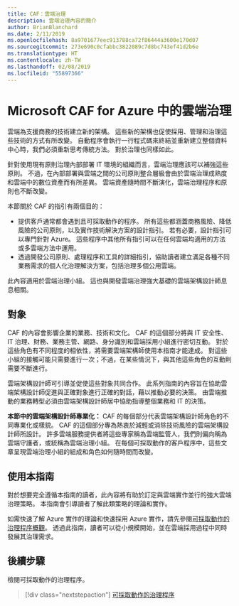 ```yaml
---
title: CAF：雲端治理
description: 雲端治理內容的簡介
author: BrianBlanchard
ms.date: 2/11/2019
ms.openlocfilehash: 8a9701677eec913788ca72f86444a3600e170d07
ms.sourcegitcommit: 273e690c0cfabbc3822089c7d8bc743ef41d2b6e
ms.translationtype: HT
ms.contentlocale: zh-TW
ms.lasthandoff: 02/08/2019
ms.locfileid: "55897366"
---
```

# <a name="cloud-governance-in-the-microsoft-caf-for-azure"></a>Microsoft CAF for Azure 中的雲端治理

雲端為支援商務的技術建立新的架構。 這些新的架構也促使採用、管理和治理這些技術的方式有所改變。 自動程序會執行一行程式碼來終結並重新建立整個資料中心時，我們必須重新思考傳統方法。 對於治理也同樣如此。

針對使用現有原則治理內部部署 IT 環境的組織而言，雲端治理應該可以補強這些原則。 不過，在內部部署與雲端之間的公司原則整合層級會由於雲端治理成熟度和雲端中的數位資產而有所差異。 雲端資產隨時間不斷演化，雲端治理程序和原則也不斷改變。

本節關於 CAF 的指引有兩個目的：

* 提供客戶通常都會遇到且可採取動作的程序。 所有這些都涵蓋商務風險、降低風險的公司原則，以及實作技術解決方案的設計指引。 若有必要，設計指引可以專門針對 Azure。 這些程序中其他所有指引可以在任何雲端均適用的方法或多雲端方法中運用。
* 透過開發公司原則、處理程序和工具的詳細指引，協助讀者建立滿足各種不同業務需求的個人化治理解決方案，包括治理多個公用雲端。

此內容適用於雲端治理小組。 這也與開發雲端治理強大基礎的雲端架構設計師息息相關。

## <a name="audience"></a>對象

CAF 的內容會影響企業的業務、技術和文化。 CAF 的這個部分將與 IT 安全性、IT 治理、財務、業務主管、網路、身分識別和雲端採用小組進行密切互動。 對於這些角色有不同程度的相依性，將需要雲端架構師使用本指南才能達成。 對這些小組的接觸可能只需要進行一次；不過，在某些情況下，與其他這些角色的互動則需要不斷進行。

雲端架構設計師可引導並促使這些對象共同合作。 此系列指南的內容旨在協助雲端架構設計師促進與正確對象進行正確的對話，藉以推動必要的決策。 由雲端推動的業務轉型必須由雲端架構設計師居中協助指導整個業務和 IT 的決策。

**本節中的雲端架構設計師專業化：** CAF 的每個部分代表雲端架構設計師角色的不同專業化或樣貌。 CAF 的這個部分專為熱衷於減輕或消除技術風險的雲端架構設計師所設計。 許多雲端服務提供者將這些專家稱為雲端監管人，我們則偏向稱為雲端守護者，或統稱為雲端治理小組。 在每個可採取動作的客戶程序中，這些文章呈現雲端治理小組的組成和角色如何隨時間而改變。

## <a name="using-this-guide"></a>使用本指南

對於想要完全遵循本指南的讀者，此內容將有助於訂定與雲端實作並行的強大雲端治理策略。 本指南會引導讀者了解此類策略的理論和實作。

如需快速了解 Azure 實作的理論和快速採用 Azure 實作，請先參閱[可採取動作的治理程序概觀](./journeys/overview.md)。 透過此指南，讀者可以從小規模開始，並在雲端採用過程中同時發展其治理需求。

## <a name="next-steps"></a>後續步驟

檢閱可採取動作的治理程序。

> [!div class="nextstepaction"]
> [可採取動作的治理程序](./journeys/overview.md)
